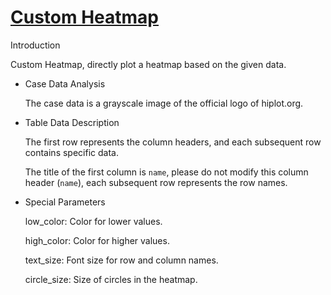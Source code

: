# [Custom Heatmap](/basic/custom-heat-map)

Introduction

Custom Heatmap, directly plot a heatmap based on the given data.

- Case Data Analysis

  The case data is a grayscale image of the official logo of hiplot.org.

- Table Data Description

  The first row represents the column headers, and each subsequent row contains specific data.

  The title of the first column is `name`, please do not modify this column header (`name`), each subsequent row
  represents the row names.

- Special Parameters

  low_color: Color for lower values.

  high_color: Color for higher values.

  text_size: Font size for row and column names.

  circle_size: Size of circles in the heatmap.
